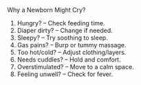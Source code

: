Why a Newborn Might Cry?

  1. Hungry? – Check feeding time.
  2.  Diaper dirty? – Change if needed.
  3. Sleepy? – Try soothing to sleep.
  4. Gas pains? – Burp or tummy massage.
  5. Too hot/cold? – Adjust clothing/layers.
  6. Needs cuddles? – Hold and comfort.
  7. Overstimulated? – Move to a calm space.
  8. Feeling unwell? – Check for fever.
